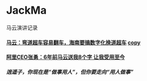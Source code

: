 # JackMa
马云演讲记录
#### [马云：弯道超车容易翻车，海南要搞数字化换道超车](https://tech.sina.com.cn/i/2019-01-14/doc-ihqfskcn6963684.shtml) [copy](https://github.com/9527001/JackMa/blob/master/%E9%A9%AC%E4%BA%91%EF%BC%9A%E5%BC%AF%E9%81%93%E8%B6%85%E8%BD%A6%E5%AE%B9%E6%98%93%E7%BF%BB%E8%BD%A6%EF%BC%8C%E6%B5%B7%E5%8D%97%E8%A6%81%E6%90%9E%E6%95%B0%E5%AD%97%E5%8C%96%E6%8D%A2%E9%81%93%E8%B6%85%E8%BD%A6.md)
#### [阿里CEO张勇：6年前马云送我8个字 让我受用至今](http://www.sohu.com/a/288492900_649045)
##### 逍遥子，你现在是“做事用人”，但你要走向“用人做事”
